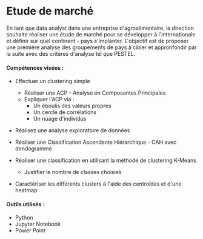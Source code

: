 # Etude de marché

En tant que data analyst dans une entreprise d'agroalimentaire, la direction souhaite réaliser une étude de marché pour se développer à l'internationale et définir sur quel continent - pays s'implanter.
L'objectif est de proposer une première analyse des groupements de pays à cibler et appronfondir par la suite avec des critères d'analyse tel que PESTEL.

#### Compétences visées :
- Effectuer un clustering simple
  - Réaliser une ACP - Analyse en Composantes Principales
  - Expliquer l'ACP via :
    - Un éboulis des valeurs propres
    - Un cercle de corrélations
    - Un nuage d'individus
    
- Réalisez une analyse exploratoire de données
- Réaliser une Classification Ascendante Hiérarchique - CAH avec dendogramme
- Réaliser une classification en utilisant la méthode de clustering K-Means
  - Justifier le nombre de classes choisies
- Caractériser les différents clusters à l'aide des centroïdes et d'une heatmap

#### Outils utilisés :
- Python
- Jupyter Notebook
- Power Point
